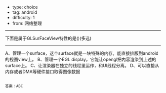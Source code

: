 - type: choice
- tag: android
- difficulty:  1
- from: 网络整理

--------

下面是属于GLSurFaceView特性的是()(多选)

---------

A、管理一个surface，这个surface就是一块特殊的内存，能直接排版到android的视图view上。
B、管理一个EGL display，它能让opengl把内容渲染到上述的surface上。
C、让渲染器在独立的线程里运作，和UI线程分离。
D、可以直接从内存或者DMA等硬件接口取得图像数据
```

答案：ABC

